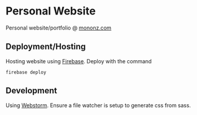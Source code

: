 # Personal Website

Personal website/portfolio @ [mononz.com](https://mononz.com)

## Deployment/Hosting

Hosting website using [Firebase](https://firebase.google.com/docs/hosting/). Deploy with the command

```
firebase deploy
```

## Development

Using [Webstorm](https://www.jetbrains.com/webstorm/). Ensure a file watcher is setup to generate css from sass.